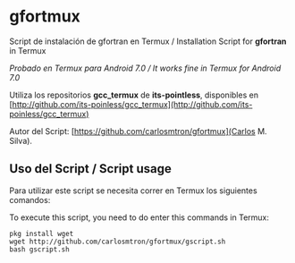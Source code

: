 # gfortmux
Script de instalación de gfortran en Termux / Installation Script for **gfortran** in Termux

_Probado en Termux para Android 7.0 / It works fine in Termux for Android 7.0_

Utiliza los repositorios **gcc_termux** de **its-pointless**,
disponibles en [http://github.com/its-poinless/gcc_termux](http://github.com/its-poinless/gcc_termux)

Autor del Script: [https://github.com/carlosmtron/gfortmux](Carlos M. Silva).



## Uso del Script / Script usage
Para utilizar este script se necesita correr en Termux los siguientes comandos:

To execute this script, you need to do enter this commands in Termux:
~~~~
pkg install wget
wget http://github.com/carlosmtron/gfortmux/gscript.sh
bash gscript.sh
~~~~
